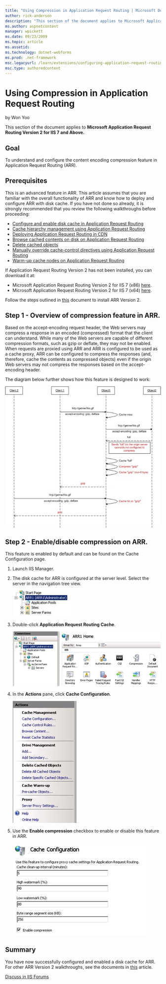 ```yaml
---
title: "Using Compression in Application Request Routing | Microsoft Docs"
author: rick-anderson
description: "This section of the document applies to Microsoft Application Request Routing Version 2 for IIS 7 and Above. Goal To understand and configure the content enc..."
ms.author: aspnetcontent
manager: wpickett
ms.date: 09/23/2009
ms.topic: article
ms.assetid: 
ms.technology: dotnet-webforms
ms.prod: .net-framework
msc.legacyurl: /learn/extensions/configuring-application-request-routing-arr/using-compression-in-application-request-routing
msc.type: authoredcontent
---
```

Using Compression in Application Request Routing
====================
by Won Yoo

This section of the document applies to **Microsoft Application Request Routing Version 2 for IIS 7 and Above.**

## Goal

To understand and configure the content encoding compression feature in Application Request Routing (ARR).

## Prerequisites

This is an advanced feature in ARR. This article assumes that you are familiar with the overall functionality of ARR and know how to deploy and configure ARR with disk cache. If you have not done so already, it is strongly recommended that you review the following walkthroughs before proceeding:

- [Configure and enable disk cache in Application Request Routing](configure-and-enable-disk-cache-in-application-request-routing.md)
- [Cache hierarchy management using Application Request Routing](cache-hierarchy-management-using-application-request-routing.md)
- [Deploying Application Request Routing in CDN](../installing-application-request-routing-arr/deploying-application-request-routing-in-cdn.md)
- [Browse cached contents on disk on Application Request Routing](browse-cached-contents-on-disk-on-application-request-routing.md)
- [Delete cached objects](delete-cached-objects.md)
- [Manually override cache-control directives using Application Request Routing](manually-override-cache-control-directives-using-application-request-routing.md)
- [Warm-up cache nodes on Application Request Routing](warm-up-cache-nodes-on-application-request-routing.md)

If Application Request Routing Version 2 has not been installed, you can download it at:

- Microsoft Application Request Routing Version 2 for IIS 7 (x86) [here](https://download.microsoft.com/download/4/D/F/4DFDA851-515F-474E-BA7A-5802B3C95101/ARRv2_setup_x86.EXE).
- Microsoft Application Request Routing Version 2 for IIS 7 (x64) [here](https://download.microsoft.com/download/3/4/1/3415F3F9-5698-44FE-A072-D4AF09728390/ARRv2_setup_x64.EXE).

Follow the steps outlined in [this](../installing-application-request-routing-arr/install-application-request-routing-version-2.md) document to install ARR Version 2.

## Step 1 - Overview of compression feature in ARR.

Based on the accept-encoding request header, the Web servers may compress a response in an encoded (compressed) format that the client can understand. While many of the Web servers are capable of different compression formats, such as gzip or deflate, they may not be enabled. When requests are proxied using ARR and ARR is configured to be used as a cache proxy, ARR can be configured to compress the responses (and, therefore, cache the contents as compressed objects) even if the origin Web servers may not compress the responses based on the accept-encoding header.

The diagram below further shows how this feature is designed to work:

[![](using-compression-in-application-request-routing/_static/image2.jpg)](using-compression-in-application-request-routing/_static/image1.jpg)

## 

## Step 2 - Enable/disable compression on ARR.

This feature is enabled by default and can be found on the Cache Configuration page.

1. Launch IIS Manager.
2. The disk cache for ARR is configured at the server level. Select the server in the navigation tree view.

    ![](using-compression-in-application-request-routing/_static/image3.jpg)
3. Double-click **Application Request Routing Cache**.

    [![](using-compression-in-application-request-routing/_static/image5.jpg)](using-compression-in-application-request-routing/_static/image4.jpg)
4. In the **Actions** pane, click **Cache Configuration**.

    [![](using-compression-in-application-request-routing/_static/image7.jpg)](using-compression-in-application-request-routing/_static/image6.jpg)
5. Use the **Enable compression** checkbox to enable or disable this feature in ARR.

    [![](using-compression-in-application-request-routing/_static/image9.jpg)](using-compression-in-application-request-routing/_static/image8.jpg)

## Summary

You have now successfully configured and enabled a disk cache for ARR. For other ARR Version 2 walkthroughs, see the documents in [this](../planning-for-arr/application-request-routing-version-2-overview.md) article.
  
  
[Discuss in IIS Forums](https://forums.iis.net/1154.aspx)